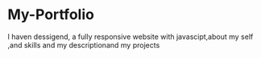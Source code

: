 # My-Portfolio
I haven dessigend, a fully responsive website with javascipt,about my self ,and skills and my descriptionand my projects

